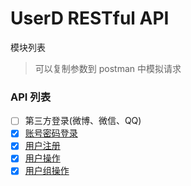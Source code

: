 # UserD RESTful API

模块列表

> 可以复制参数到 postman 中模拟请求

### API 列表
 
- [ ] 第三方登录(微博、微信、QQ)
- [x] [账号密码登录](login.md)
- [x] [用户注册](register.md)
- [x] [用户操作](users.md)
- [x] [用户组操作](groups.md)
